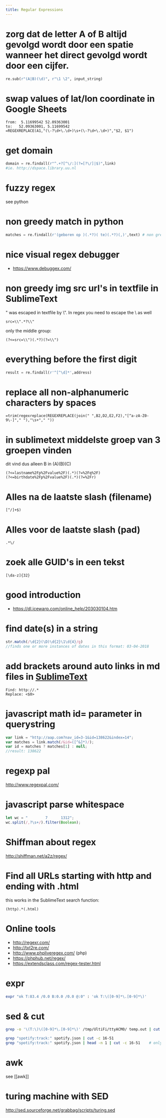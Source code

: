 ```yaml
---
title: Regular Expressions
---
```


# zorg dat de letter A of B altijd gevolgd wordt door een spatie wanneer het direct gevolgd wordt door een cijfer.
```python
re.sub(r"(A|B)(\d)", r"\1 \2", input_string)
```

# swap values of lat/lon coordinate in Google Sheets
```
from:  5.11699542 52.09363001
to:   52.09363001, 5.11699542
=REGEXREPLACE(A1,"(\-?\d+\.\d+)\s+(\-?\d+\.\d+)","$2, $1")
```

# get domain
```python
domain = re.findall(r"^.+?[^\/:](?=[?\/]|$)",link)
#ie. http://dspace.library.uu.nl
```

# fuzzy regex
see python

# non greedy match in python
```python
matches = re.findall(r'(geboren op )(.*?)( te)(.*?)(,)',text) # non greedy
```

# nice visual regex debugger
* https://www.debuggex.com/

# non greedy img src url's in textfile in SublimeText
" was escaped in textfile by \\". In regex you need to escape the \ as well
```regex
src=\\".*?\\"
```
only the middle group:
```regex
(?<=src=\\")(.*?)(?=\\")
```

# everything before the first digit
```python
result = re.findall(r'^[^\d]*',address)
```

# replace all non-alphanumeric characters by spaces
```
=trim(regexreplace(REGEXREPLACE(join(" ",B2,D2,E2,F2),"[^a-zA-Z0-9\-]"," "),"\s+"," "))
```

# in sublimetext middelste groep van 3 groepen vinden
dit vind dus alleen B in (A)(B)(C)
```regex
(?<=lastname%2Fp%2Fvalue%2F)(.*)(?=%2Fq%2F)
(?<=birthdate%2Fp%2Fvalue%2F)(.*)(?=%2Fr)
```

# Alles na de laatste slash (filename)
```regex
[^/]+$)
```
# Alles voor de laatste slash (pad)
```regex
.*\/
```

# zoek alle GUID's in een tekst
```regex
[\da-z]{32}
```

# good introduction
* https://dl.icewarp.com/online_help/203030104.htm

# find date(s) in a string
```js
str.match(/\d{2}(\D)\d{2}\1\d{4}/g)
//finds one or more instances of dates in this format: 03-04-2018 
```
# add brackets around auto links in md files in [SublimeText](SublimeText)
```
Find: http://.*
Replace: <$0>
```

# javascript math id= parameter in querystring
```javascript
var link = "http://aap.com?nav_id=3-1&id=138622&index=14";
var matches = link.match(/&id=([^&]*)/);
var id = matches ? matches[1] : null;
//result: 138622
```

# regexp pal
<http://www.regexpal.com/>

# javascript parse whitespace
```javascript
let wc = "        7      1312";
wc.split(/,?\s+/).filter(Boolean);
```

# Shiffman about regex
<http://shiffman.net/a2z/regex/>

#  Find all URLs starting with http and ending with .html 
this works in the SublimeText search function:
```
(http).*(.html)
```

#  Online tools 
* <http://regexr.com/>
* <http://txt2re.com/>
* <http://www.phpliveregex.com/> (php)
* <https://phphub.net/regex/>
* <https://extendsclass.com/regex-tester.html>

#  expr 
```bash
expr "ok T:83.4 /0.0 B:0.0 /0.0 @:0" : 'ok T:\([0-9]*\.[0-9]*\)'
```

# sed & cut
```bash
grep -o '\(T:\)\([0-9]*\.[0-9]*\)' /tmp/UltiFi/ttyACM0/ temp.out | cut -c 3-
```
```bash
grep "spotify:track:" spotify.json | cut -c 16-51
grep "spotify:track:" spotify.json | head -n 1 | cut -c 16-51    # only first result
```

# awk
see [[awk]]

# turing machine with SED
<http://sed.sourceforge.net/grabbag/scripts/turing.sed>
